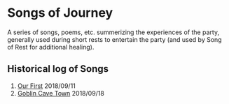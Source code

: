 # Songs of Journey

A series of songs, poems, etc. summerizing the experiences of the party,
generally used during short rests to entertain the party (and used by
Song of Rest for additional healing).


## Historical log of Songs

1. [Our First](our_first.txt) 2018/09/11
2. [Goblin Cave Town](goblin_cave_town.txt) 2018/09/18
